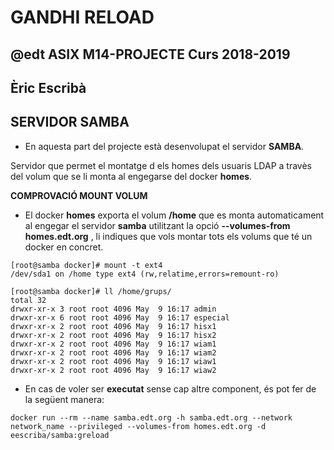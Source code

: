 # GANDHI RELOAD
## @edt ASIX M14-PROJECTE Curs 2018-2019
## Èric Escribà

## SERVIDOR SAMBA

* En aquesta part del projecte està desenvolupat el servidor **SAMBA**.


Servidor que permet el montatge d els homes dels usuaris LDAP a travès del volum que se li monta al engegarse del docker **homes**.

**COMPROVACIÓ MOUNT VOLUM**

* El docker **homes** exporta el volum **/home** que es monta automaticament al engegar el servidor **samba** utilitzant la opció 
**--volumes-from homes.edt.org** , li indiques que vols montar tots els volums que té un docker en concret. 

```
[root@samba docker]# mount -t ext4
/dev/sda1 on /home type ext4 (rw,relatime,errors=remount-ro)
```

```
[root@samba docker]# ll /home/grups/
total 32
drwxr-xr-x 3 root root 4096 May  9 16:17 admin
drwxr-xr-x 6 root root 4096 May  9 16:17 especial
drwxr-xr-x 2 root root 4096 May  9 16:17 hisx1
drwxr-xr-x 2 root root 4096 May  9 16:17 hisx2
drwxr-xr-x 2 root root 4096 May  9 16:17 wiam1
drwxr-xr-x 2 root root 4096 May  9 16:17 wiam2
drwxr-xr-x 2 root root 4096 May  9 16:17 wiaw1
drwxr-xr-x 2 root root 4096 May  9 16:17 wiaw2
```


* En cas de voler ser **executat** sense cap altre component, és pot fer de la següent manera:

```
docker run --rm --name samba.edt.org -h samba.edt.org --network network_name --privileged --volumes-from homes.edt.org -d eescriba/samba:greload

```

